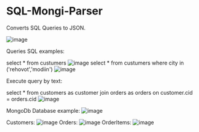 # SQL-Mongi-Parser
Converts SQL Queries to JSON.

![image](https://user-images.githubusercontent.com/72870423/186673927-dd775a39-ffaf-48df-af1f-a3af119d03b3.png)

Queries SQL examples:

select * from custumers
![image](https://user-images.githubusercontent.com/72870423/186674095-d10e8f41-c67d-472f-bd20-bf4ce3ded45f.png)
select * from custumers where city in ('rehovot','modiin')
![image](https://user-images.githubusercontent.com/72870423/186677696-69071706-c3bf-4cb9-be02-149874a1a3fc.png)

Execute query by text:

select * from customers as customer join orders as orders on customer.cid = orders.cid
![image](https://user-images.githubusercontent.com/72870423/186677780-2050ac56-9108-49e3-bd99-12db02ccd782.png)

MongoDb Database example:
![image](https://user-images.githubusercontent.com/72870423/186677353-06b93448-9c83-41f3-a114-b1bfd08818b3.png)

Customers:
![image](https://user-images.githubusercontent.com/72870423/186676098-e94a7b64-8f25-4408-aad5-2265549c0a8d.png)
Orders:
![image](https://user-images.githubusercontent.com/72870423/186676170-f2fd7798-120b-4ae3-bb87-ce86d8f0bfa4.png)
OrderItems:
![image](https://user-images.githubusercontent.com/72870423/186676213-5206ab6a-d6ff-4341-8448-dee14d98f591.png)

